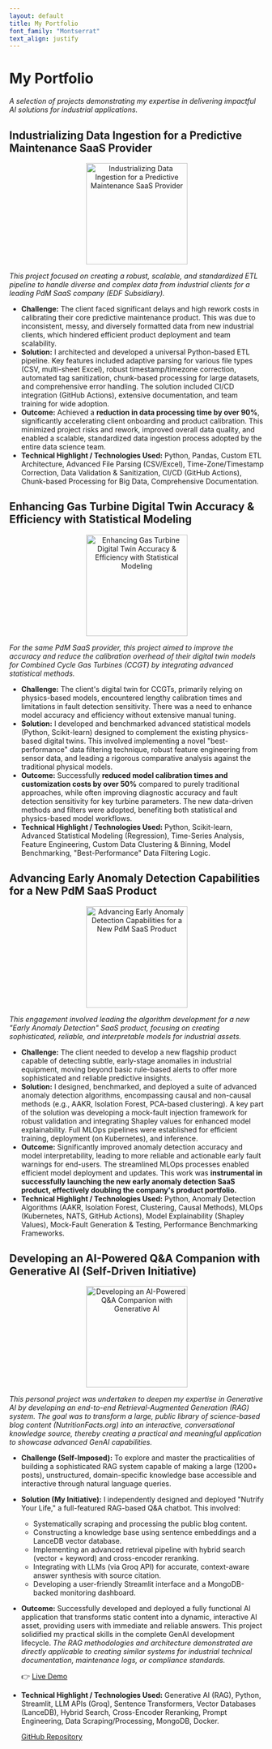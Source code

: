 ```yaml
---
layout: default
title: My Portfolio
font_family: "Montserrat"
text_align: justify
---
```


# My Portfolio

_A selection of projects demonstrating my expertise in delivering impactful AI solutions for industrial applications._

## Industrializing Data Ingestion for a Predictive Maintenance SaaS Provider

<div style="text-align: center;">
<img src="{{ site.image_url }}/ChatGPT Image May 14, 2025, 07_45_43 PM - Industrializing Data Ingestion for a Predictive Maintenance SaaS Provider.svg" alt="Industrializing Data Ingestion for a Predictive Maintenance SaaS Provider" height="200"/>
</div>

_This project focused on creating a robust, scalable, and standardized ETL pipeline to handle diverse and complex data from industrial clients for a leading PdM SaaS company (EDF Subsidiary)._

- **Challenge:** The client faced significant delays and high rework costs in calibrating their core predictive maintenance product. This was due to inconsistent, messy, and diversely formatted data from new industrial clients, which hindered efficient product deployment and team scalability.
- **Solution:** I architected and developed a universal Python-based ETL pipeline. Key features included adaptive parsing for various file types (CSV, multi-sheet Excel), robust timestamp/timezone correction, automated tag sanitization, chunk-based processing for large datasets, and comprehensive error handling. The solution included CI/CD integration (GitHub Actions), extensive documentation, and team training for wide adoption.
- **Outcome:** Achieved a **reduction in data processing time by over 90%**, significantly accelerating client onboarding and product calibration. This minimized project risks and rework, improved overall data quality, and enabled a scalable, standardized data ingestion process adopted by the entire data science team.
- **Technical Highlight / Technologies Used:** Python, Pandas, Custom ETL Architecture, Advanced File Parsing (CSV/Excel), Time-Zone/Timestamp Correction, Data Validation & Sanitization, CI/CD (GitHub Actions), Chunk-based Processing for Big Data, Comprehensive Documentation.

## Enhancing Gas Turbine Digital Twin Accuracy & Efficiency with Statistical Modeling

<div style="text-align: center;">
<img src="{{ site.image_url }}/ChatGPT Image May 14, 2025, 07_51_31 PM - Enhancing Gas Turbine Digital Twin Accuracy & Efficiency with Statistical Modeling.svg" alt="Enhancing Gas Turbine Digital Twin Accuracy & Efficiency with Statistical Modeling" height="200"/>
</div>

_For the same PdM SaaS provider, this project aimed to improve the accuracy and reduce the calibration overhead of their digital twin models for Combined Cycle Gas Turbines (CCGT) by integrating advanced statistical methods._

- **Challenge:** The client's digital twin for CCGTs, primarily relying on physics-based models, encountered lengthy calibration times and limitations in fault detection sensitivity. There was a need to enhance model accuracy and efficiency without extensive manual tuning.
- **Solution:** I developed and benchmarked advanced statistical models (Python, Scikit-learn) designed to complement the existing physics-based digital twins. This involved implementing a novel "best-performance" data filtering technique, robust feature engineering from sensor data, and leading a rigorous comparative analysis against the traditional physical models.
- **Outcome:** Successfully **reduced model calibration times and customization costs by over 50%** compared to purely traditional approaches, while often improving diagnostic accuracy and fault detection sensitivity for key turbine parameters. The new data-driven methods and filters were adopted, benefiting both statistical and physics-based model workflows.
- **Technical Highlight / Technologies Used:** Python, Scikit-learn, Advanced Statistical Modeling (Regression), Time-Series Analysis, Feature Engineering, Custom Data Clustering & Binning, Model Benchmarking, "Best-Performance" Data Filtering Logic.

## Advancing Early Anomaly Detection Capabilities for a New PdM SaaS Product

<div style="text-align: center;">
<img src="{{ site.image_url }}/ChatGPT Image May 14, 2025, 07_55_14 PM - Advancing Early Anomaly Detection Capabilities for a New PdM SaaS Product.svg" alt="Advancing Early Anomaly Detection Capabilities for a New PdM SaaS Product" height="200"/>
</div>

_This engagement involved leading the algorithm development for a new "Early Anomaly Detection" SaaS product, focusing on creating sophisticated, reliable, and interpretable models for industrial assets._

- **Challenge:** The client needed to develop a new flagship product capable of detecting subtle, early-stage anomalies in industrial equipment, moving beyond basic rule-based alerts to offer more sophisticated and reliable predictive insights.
- **Solution:** I designed, benchmarked, and deployed a suite of advanced anomaly detection algorithms, encompassing causal and non-causal methods (e.g., AAKR, Isolation Forest, PCA-based clustering). A key part of the solution was developing a mock-fault injection framework for robust validation and integrating Shapley values for enhanced model explainability. Full MLOps pipelines were established for efficient training, deployment (on Kubernetes), and inference.
- **Outcome:** Significantly improved anomaly detection accuracy and model interpretability, leading to more reliable and actionable early fault warnings for end-users. The streamlined MLOps processes enabled efficient model deployment and updates. This work was **instrumental in successfully launching the new early anomaly detection SaaS product, effectively doubling the company's product portfolio.**
- **Technical Highlight / Technologies Used:** Python, Anomaly Detection Algorithms (AAKR, Isolation Forest, Clustering, Causal Methods), MLOps (Kubernetes, NATS, GitHub Actions), Model Explainability (Shapley Values), Mock-Fault Generation & Testing, Performance Benchmarking Frameworks.

## Developing an AI-Powered Q&A Companion with Generative AI (Self-Driven Initiative)

<div style="text-align: center;">
<img src="{{ site.image_url }}/ChatGPT Image May 14, 2025, 08_12_56 PM - Developing an AI-Powered Q&A Companion with Generative AI.svg" alt="Developing an AI-Powered Q&A Companion with Generative AI" height="200"/>
</div>

_This personal project was undertaken to deepen my expertise in Generative AI by developing an end-to-end Retrieval-Augmented Generation (RAG) system. The goal was to transform a large, public library of science-based blog content (NutritionFacts.org) into an interactive, conversational knowledge source, thereby creating a practical and meaningful application to showcase advanced GenAI capabilities._

- **Challenge (Self-Imposed):** To explore and master the practicalities of building a sophisticated RAG system capable of making a large (1200+ posts), unstructured, domain-specific knowledge base accessible and interactive through natural language queries.
- **Solution (My Initiative):** I independently designed and deployed "Nutrify Your Life," a full-featured RAG-based Q&A chatbot. This involved:
  - Systematically scraping and processing the public blog content.
  - Constructing a knowledge base using sentence embeddings and a LanceDB vector database.
  - Implementing an advanced retrieval pipeline with hybrid search (vector + keyword) and cross-encoder reranking.
  - Integrating with LLMs (via Groq API) for accurate, context-aware answer synthesis with source citation.
  - Developing a user-friendly Streamlit interface and a MongoDB-backed monitoring dashboard.
- **Outcome:** Successfully developed and deployed a fully functional AI application that transforms static content into a dynamic, interactive AI asset, providing users with immediate and reliable answers. This project solidified my practical skills in the complete GenAI development lifecycle. _The RAG methodologies and architecture demonstrated are directly applicable to creating similar systems for industrial technical documentation, maintenance logs, or compliance standards._

  👉 <a href="https://nutrify-your-life.streamlit.app/" target="_blank">Live Demo</a>

- **Technical Highlight / Technologies Used:** Generative AI (RAG), Python, Streamlit, LLM APIs (Groq), Sentence Transformers, Vector Databases (LanceDB), Hybrid Search, Cross-Encoder Reranking, Prompt Engineering, Data Scraping/Processing, MongoDB, Docker.

  <a href="https://github.com/alexkolo/rag_nutrition_facts_blog" target="_blank">GitHub Repository</a>

